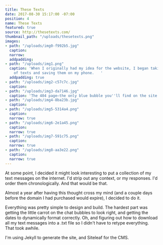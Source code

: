 ```yaml
---
title: These Texts
date: 2017-08-30 15:17:00 -07:00
position: 4
name: These Texts
featured: true
source: http://thesetexts.com/
thumbnail_path: "/uploads/thesetexts.png"
images:
- path: "/uploads/img0-f992b5.jpg"
  caption: 
  narrow: 
  addpadding: 
- path: "/uploads/img1.png"
  caption: 'When I originally had my idea for the website, I began taking screenshots
    of texts and saving them on my phone.   '
  addpadding: true
- path: "/uploads/img2-c57c7c.jpg"
  caption: 
- path: "/uploads/img3-da7146.jpg"
  caption: 'The 404 page—the only blue bubble you''ll find on the site. '
- path: "/uploads/img4-8ba23b.jpg"
  caption: 
- path: "/uploads/img5-5314a4.png"
  caption: 
  narrow: true
- path: "/uploads/img6-2e1a45.png"
  caption: 
  narrow: true
- path: "/uploads/img7-591c75.png"
  caption: 
  narrow: true
- path: "/uploads/img8-aa3e22.png"
  caption: 
  narrow: true
---
```


At some point, I decided it might look interesting to put a collection of my text messages on the internet. I'd strip out any context, or my responses. I'd order them chronologically. And that would be that.

Almost a year after having this thought cross my mind (and a couple days before the domain I had purchased would expire), I decided to do it.

Everything was pretty simple to design and build. The hardest part was getting the little carrot on the chat bubbles to look right, and getting the dates to dynamically format correctly. Oh, and figuring out how to download all my text messages into a .txt file so I didn't have to retype everything. That took awhile.

I'm using Jekyll to generate the site, and Siteleaf for the CMS.
